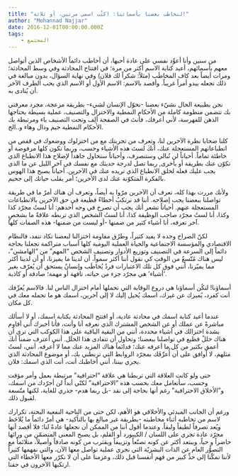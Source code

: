 ```yaml
---
title: "لنخاطب بعضنا بأسمائنا: اكتُب اسمي مرتين، أو ثلاثة!"
author: "Mohannad Najjar"
date: 2016-12-01T00:00:00.000Z
tags:
    - المجتمع
---
```


من سنين وأنا أعوِّد نفسي على عادة أحبها، أن أخاطب دائماً الأشخاص الذين أتواصل معهم بأسمائهم، أعيد كتابة الاسم أكثر من مرة؛ في افتتاح المحادثة وفي وسط المحادثة؛ ومرات أيضاً بعد كاف المخاطَب (مثلاً: شكراً لك فلان) وفي نهاية السؤال، بدون مبالغة في ذلك تجعله يبدو أمراً غريباً. وأقصد بالاسم: الاسم الأول أو الاسم الذي يحب الطرف الآخر أن يُنادى به.

نحن بطبيعة الحال نشيّء بعضنا -نحوّل الإنسان لشيء- بطريقة مزعجة، مجرد معرفتي بك تتضمن منظومة كاملة من الأحكام النمطية والاختزال والتصنيف، عملية بسيطة يحتاجها الذهن للفهرسة، لأني أعرفك، فأنتَ في الصفحة ألِف وتحت التصنيف باء ومرتبطة بك الأحكام النمطية جيم ودال وهاء و..الخ.

كلنا ضحايا نظرة الآخرين لنا، وتعرف من تجربتك مع من اختزلوك ووضعوك في قفص من انطباعاتهم المستعجلة عنك، أنكَ لستَ هذه الأشياء وحسب، وربما تكون كلها مرفوضة أو خاطئة تماماً. أحياناً لن تُبالي وستنصرف، وأحياناً ستحاول جاهداً لإصلاح هذا الانطباع الذي تكوّن عنك بطريقة أو بأخرى, ربما تصل لدرجة حديثك مع نفسك في آخر الليل عن ما الذي يجب عليك فعله لخلق الانطباع الذي تريده عنك في الآخرين. أحياناً يصبح هذا الهوس بالفكرة المتكوّنة عنك لدى الآخرين؛ أمر يقلب حياتك إلى جحيم.

ولأنك مررت بهذا كله، تعرف أن الآخرين مرّوا به أيضاً، وتعرف أن هناك أمرٌ ما في طريقة تواصلنا ببعضنا يجب إصلاحه. أننا قد نرتكبُ أخطاءً فظيعة في حق الآخرين بالانطباعات المستعجلة عنهم. أحياناً تشعر أنك يجب أن تصرخ في وجه أحدهم: أنا لستُ مجرّد كذا وكذا، أنا لستُ مجرّد صاحب الوظيفة كذا، أنا لستُ الشخص الذي تربطه علاقةٌ ما بشخصٍ آخر تعرفه، أنا أشياء كثير من ضمنها -أو ليست من ضمنها- هذه الصفات كلها.

لكنّ الصراخ وحده لا يفيد كثيراً، وطرُق مقاومة اختزالنا لبعضنا تكاد تنفد، فالنظام الاقتصادي والمؤسسة الاجتماعية والحياة العملية اليومية كلها أسباب متراكمة تجعلنا بحاجة دائماً إلى السرعة في التصنيف وتوزيع الأدوار وتصنيف الشخص “المهم” من “الهامشي”، ليس هناك مُتّسعٌ من الوقتِ كي نقول أننا أكثر سمواً، أن لدينا ما يميزنا، أو أن لدينا أكثر مما يميّزنا، أنني فوق كل تلك الاعتبارات فردٌ يُخاطَب وإنسانٌ يستحق أن يُعرّف بغير ‘أشياء’ هي مجرّد جزء من حياته، تافهة أو مهمة؛ صادقة أو كاذبة.

أسماؤنا! لتكُن أسماؤنا هي دروع الوقاية التي نحملها أمام اختزال الناس لنا. فالاسم يُعرِّفك أنت كفرد، يُميزك عن غيرك، اسمك يُحيل إليك لا إلى آخرين، اسمك هو ما تحمله معك في كل مكان.

عندما أعيد كتابة اسمك في محادثة عادية، أو افتتح المحادثة بكتابة اسمك، أو لا أسألك مباشرةً عن عملك أو عن الشخص المشترك الذي نعرفه أنا وأنت، فأنا أخبرك أني أقاوم بشدة اختزالك في أشياء محددة، أنني من البقية الباقية على هذا الكوكب التي ترى أن هناك خللٌ فظيع في تواصلنا ببعضنا؛ وتحاول أن تتفادى هذا الخلَل. أنني أعترف ضمناً أنكَ أعمق بكثير من كل ما أعرفه عنك؛ فدائماً هناك المزيد عنك مما لا أعرفه. أنني، لستُ مثلهم، لا أوافق على أن أُعرِّفَك بمجرّد الروابط التي تربطني بك، أو موضوع المحادثة الذي يجري بيننا، أنني أخاطبك أنت، أنت الذي اسمك: فلان.

حتى ولو كانت العلاقة التي تربطنا هي علاقة “احترافية” مرتبطة بعمل وأمر مؤقت وحسب، سأتعامل معك بحسب هذه “الاحترافية” لكنّي أبداً لن أجرّدك من اسمك، و”الأخلاق الاحترافية” رغم أنها بحاجة إلى نقد -بل ربما هدم- جذري للغاية، لكنها متّسعة لقبول ذلك.

ورغم أن الجانب المبدئي والأخلاقي هو الأهم، لكن حتى من الناحية النفعية البحتة، تكرارك لاسم من تخاطبه أثناء مخاطبته -بطريقة غير مبالغ بها بالتأكيد- هي أمرٌ دائماً ما يُلاحَظ ويُعد تصرفاً لطيفاً ولبقاً. وعندما أقول أننا من الممكن أن نجعلها عادةً لنا؛ فلا أقصد أنها مجرّد عادة تجري على اللسان / الكيبورد أو القلم، بل يصبح المعنى المتضمّن من ورائها حاضراً و حياً، ويبتعد أكثر عن كونه تصنّعاً وتزييفاً ويقترب من كونه صادقاً وأصيلاً، متلائماً مع التصوُّر العام عن الذات البشريّة التي نجري عملية تواصل معها الآن، والتي نفهمها كثيراً لأننا تمكّنا إلى حدٍّ كبير من فهم أنفسنا قبل ذلك، وعزمنا على أن لا نكرّر معها الأخطاء التي ارتكبها الآخرون في حقنا.

